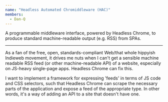 ```yaml
---
name: "Headless Automated Chromiddleware (HAC)"
members: 
  - Dan-Q
---
```


A programmable middleware interface, powered by Headless Chrome, to produce standard machine-readable output (e.g. RSS) from SPAs.

----

As a fan of the free, open, standards-compliant Web/that whole hippyish Indieweb movement, it drives me nuts when I can't get a sensible machine readable RSS feed (or other machine-readable API) of a website, especially on JS-heavy single-page apps. Headless Chrome can fix this.

I want to implement a framework for expressing 'feeds' in terms of JS code and CSS selectors, such that Headless Chrome can scrape the necessary parts of the application and expose a feed of the appropriate type. In other words, it's a way of adding an API to a site that doesn't have one.
